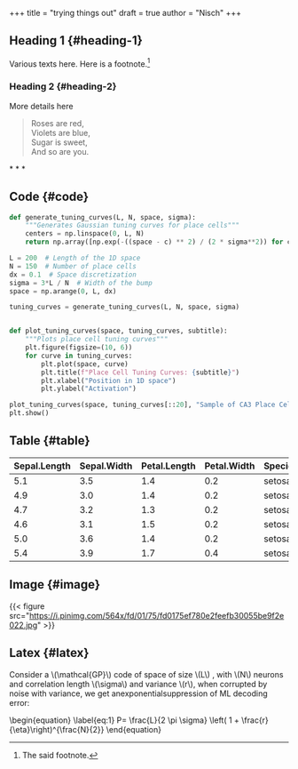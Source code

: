 +++
title = "trying things out"
draft = true
author = "Nisch"
+++

## Heading 1 {#heading-1}

Various texts here. Here is a footnote.[^fn:1]


### Heading 2 {#heading-2}

More details here

> Roses are red,<br />
> Violets are blue,<br />
> Sugar is sweet,<br />
> And so are you.

<p>* * *</p>


## Code {#code}

```python
def generate_tuning_curves(L, N, space, sigma):
    """Generates Gaussian tuning curves for place cells"""
    centers = np.linspace(0, L, N)
    return np.array([np.exp(-((space - c) ** 2) / (2 * sigma**2)) for c in centers])

L = 200  # Length of the 1D space
N = 150  # Number of place cells
dx = 0.1  # Space discretization
sigma = 3*L / N  # Width of the bump
space = np.arange(0, L, dx)

tuning_curves = generate_tuning_curves(L, N, space, sigma)


def plot_tuning_curves(space, tuning_curves, subtitle):
    """Plots place cell tuning curves"""
    plt.figure(figsize=(10, 6))
    for curve in tuning_curves:
        plt.plot(space, curve)
        plt.title(f"Place Cell Tuning Curves: {subtitle}")
        plt.xlabel("Position in 1D space")
        plt.ylabel("Activation")

plot_tuning_curves(space, tuning_curves[::20], "Sample of CA3 Place Cells")
plt.show()
```


## Table {#table}

| Sepal.Length | Sepal.Width | Petal.Length | Petal.Width | Species |
|--------------|-------------|--------------|-------------|---------|
| 5.1          | 3.5         | 1.4          | 0.2         | setosa  |
| 4.9          | 3.0         | 1.4          | 0.2         | setosa  |
| 4.7          | 3.2         | 1.3          | 0.2         | setosa  |
| 4.6          | 3.1         | 1.5          | 0.2         | setosa  |
| 5.0          | 3.6         | 1.4          | 0.2         | setosa  |
| 5.4          | 3.9         | 1.7          | 0.4         | setosa  |


## Image {#image}

{{< figure src="https://i.pinimg.com/564x/fd/01/75/fd0175ef780e2feefb30055be9f2e022.jpg" >}}


## Latex {#latex}

Consider a \\(\mathcal{GP}\\) code of space of size \\(L\\) , with \\(N\\) neurons and correlation length \\(\sigma\\) and variance \\(r\\), when corrupted by noise with variance, we get anexponentialsuppression of ML decoding error:

\begin{equation}
\label{eq:1}
P= \frac{L}{2 \pi \sigma} \left( 1 +  \frac{r}{\eta}\right)^{\frac{N}{2}}
\end{equation}

[^fn:1]: The said footnote.
